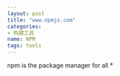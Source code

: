 ```yaml
---
layout: post
title: "www.npmjs.com"
categories:
- 构建工具
name: NPM
tags: tools
---
```


npm is the package manager for all *<!--break-->

